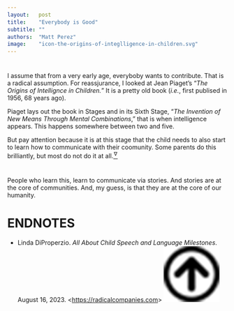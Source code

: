 ```yaml
---
layout:   post
title:    "Everybody is Good"
subtitle: ""
authors:  "Matt Perez"
image:    "icon-the-origins-of-integlligence-in-children.svg"
---
```


<div style='display:none; '>
 <p>Everybody is trying to contribute (except maybe the mentally sick). For some, the mean is violence, for others, the mean is conversations. We must learn to teach comnversations.</p>
</div>

<h1></h1>
 <p>I assume that from a very early age, everyboby wants to contribute. That is a radical assumption. For reassjurance, I looked at Jean Piaget&rsquo;s &ldquo;<em>The Origins of Intellignce in Children.</em>&rdquo; It is a pretty old book (<em>i.e.</em>, first publised in 1956, 68 years ago).</p>
 <p>Piaget lays out the book in Stages and in its Sixth Stage, &ldquo;<em>The Invention of New Means Through Mental Combinations</em>,&rdquo; that is when intelligence appears. This happens somewhere between two and five.</p>
 <p>But pay attention because it is at this stage that the child needs to also start to learn how to communicate with their coomunity. Some parents do this brilliantly, but most do not do it at all.<a href="#en01"><sup id="bm01">&hairsp;&nabla;&hairsp;</sup></a></p>
 <h1></h1>
 <p>People who learn this, learn to communicate via stories. And stories are at the core of communities. And, my guess, is that they are at the core of our humanity.</p>

<h1 class="_section">ENDNOTES</h1>
 <ul>
  <li id="en01">
   <p class="_list-item">
    Linda DiProperzio.
    <em>All About Child Speech and Language Milestones</em>.
    August 16, 2023.
    &lt;<a href="https://radicalcompanies.com" target="_blank">https://radicalcompanies.com</a>&gt;
    <a class="_uparrow" href="#bm01"><img src="/assets/img/arrow-up-icon.png"></a>
   </p>
  </li>
 </ul>

